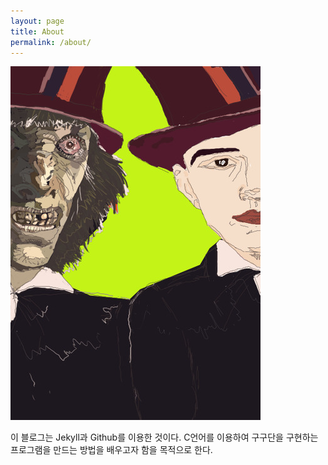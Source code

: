 ```yaml
---
layout: page
title: About
permalink: /about/
---
```

<img src="/images/picture1.jpg" title="J & H" class="img_left" alt="??" />

이 블로그는 Jekyll과 Github를 이용한 것이다.
C언어를 이용하여 구구단을 구현하는 프로그램을 만드는 방법을 배우고자 함을 목적으로 한다.

